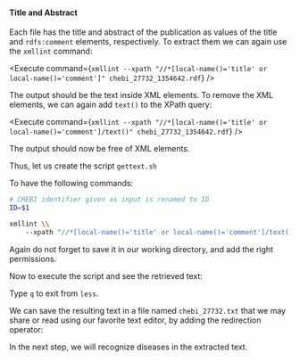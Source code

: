 <script>
import Execute from "$components/Execute.svelte";
</script>

#### Title and Abstract

Each file has the title and abstract of the publication as values of the title
and `rdfs:comment` elements, respectively. To extract them we can again
use the `xmllint` command:

<Execute command={`xmllint --xpath "//*[local-name()='title' or local-name()='comment']" chebi_27732_1354642.rdf`} />

The output should be the text inside XML elements.
To remove the XML elements, we can again add `text()` to the XPath
query:

<Execute command={`xmllint --xpath "//*[local-name()='title' or local-name()='comment']/text()" chebi_27732_1354642.rdf`} />

The output should now be free of XML elements.

Thus, let us create the script `gettext.sh`

<Execute command="nano gettext.sh" />

To have the following commands:

```bash
# CHEBI identifier given as input is renamed to ID
ID=$1

xmllint \\
    --xpath "//*[local-name()='title' or local-name()='comment']/text()" chebi_$ID_*.rdf
```

Again do not forget to save it in our working directory, and add the right
permissions.

<Execute command="chmod u+x gettext.sh" />

Now to execute the script and see the retrieved text:

<Execute command="./gettext.sh 27732 | less" />

Type `q` to exit from `less`.

We can save the resulting text in a file named `chebi_27732.txt` that we
may share or read using our favorite text editor, by adding the redirection
operator:

<Execute command="./gettext.sh 27732 > chebi_27732.txt" />

In the next step, we will recognize diseases in the extracted text.
